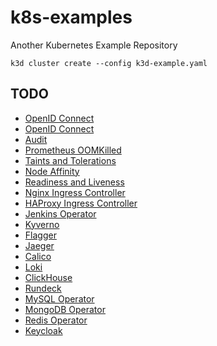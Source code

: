 # k8s-examples

Another Kubernetes Example Repository

```
k3d cluster create --config k3d-example.yaml
```

## TODO

* [OpenID Connect](https://docs.k0sproject.io/v1.23.6+k0s.2/examples/oidc/oidc-cluster-configuration/)
* [OpenID Connect](https://devopstales.github.io/kubernetes/kube-openid-connect-1.0/)
* [Audit](https://kubernetes.io/docs/tasks/debug/debug-cluster/audit/)
* [Prometheus OOMKilled](https://songrgg.github.io/operation/how-to-alert-for-Pod-Restart-OOMKilled-in-Kubernetes/)
* [Taints and Tolerations](https://kubernetes.io/docs/concepts/scheduling-eviction/taint-and-toleration/)
* [Node Affinity](https://kubernetes.io/docs/concepts/scheduling-eviction/assign-pod-node/#affinity-and-anti-affinity)
* [Readiness and Liveness](https://kubernetes.io/docs/tasks/configure-pod-container/configure-liveness-readiness-startup-probes/)
* [Nginx Ingress Controller](https://github.com/nginxinc/kubernetes-ingress)
* [HAProxy Ingress Controller](https://haproxy-ingress.github.io/docs/getting-started/)
* [Jenkins Operator](https://github.com/jenkinsci/kubernetes-operator)
* [Kyverno](https://github.com/nirmata/kyverno)
* [Flagger](https://docs.flagger.app/)
* [Jaeger](https://github.com/jaegertracing/jaeger)
* [Calico](https://github.com/projectcalico/calico)
* [Loki](https://grafana.com/oss/loki/)
* [ClickHouse](https://clickhouse.com/)
* [Rundeck](https://www.rundeck.com/open-source)
* [MySQL Operator](https://dev.mysql.com/doc/mysql-operator/en/)
* [MongoDB Operator](https://github.com/mongodb/mongodb-kubernetes-operator)
* [Redis Operator](https://github.com/spotahome/redis-operator)
* [Keycloak](https://www.keycloak.org/getting-started/getting-started-kube)
